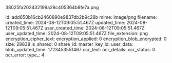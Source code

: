 38025fa202432199a28c405364b8fe7a.png

id: add650b16cb2460890e9837db2b9c28b
mime: image/png
filename: 
created_time: 2024-08-12T09:05:51.467Z
updated_time: 2024-08-12T09:05:51.467Z
user_created_time: 2024-08-12T09:05:51.467Z
user_updated_time: 2024-08-12T09:05:51.467Z
file_extension: png
encryption_cipher_text: 
encryption_applied: 0
encryption_blob_encrypted: 0
size: 28838
is_shared: 0
share_id: 
master_key_id: 
user_data: 
blob_updated_time: 1723453551467
ocr_text: 
ocr_details: 
ocr_status: 0
ocr_error: 
type_: 4